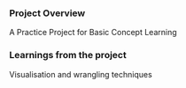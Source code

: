 ### Project Overview

 A Practice Project for Basic Concept Learning


### Learnings from the project

 Visualisation and wrangling techniques


